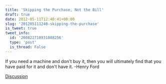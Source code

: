 ```yaml
---
title: 'Skipping the Purchase, Not the Bill'
draft: true
date: 2012-05-11T12:40:41+00:00
slug: '201205111240-skipping-the-purchase'
is_tweet: true
tweet_info:
  id: '200822718931808256'
  type: 'post'
  is_thread: False
---
```




If you need a machine and don't buy it, then you will ultimately find that you have paid for it and don't have it. -Henry Ford

[Discussion](https://x.com/sytelus/status/200822718931808256)
